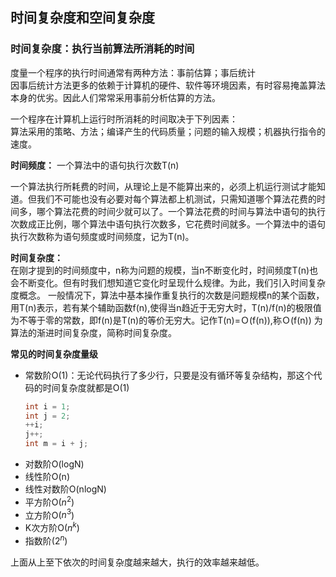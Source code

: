## 时间复杂度和空间复杂度

### 时间复杂度：执行当前算法所消耗的时间  

度量一个程序的执行时间通常有两种方法：事前估算；事后统计  
因事后统计方法更多的依赖于计算机的硬件、软件等环境因素，有时容易掩盖算法本身的优劣。因此人们常常采用事前分析估算的方法。

一个程序在计算机上运行时所消耗的时间取决于下列因素：  
算法采用的策略、方法；编译产生的代码质量；问题的输入规模；机器执行指令的速度。    

**时间频度：** 一个算法中的语句执行次数T(n)    

一个算法执行所耗费的时间，从理论上是不能算出来的，必须上机运行测试才能知道。但我们不可能也没有必要对每个算法都上机测试，只需知道哪个算法花费的时间多，哪个算法花费的时间少就可以了。一个算法花费的时间与算法中语句的执行次数成正比例，哪个算法中语句执行次数多，它花费时间就多。一个算法中的语句执行次数称为语句频度或时间频度，记为T(n)。

**时间复杂度：**  
在刚才提到的时间频度中，n称为问题的规模，当n不断变化时，时间频度T(n)也会不断变化。但有时我们想知道它变化时呈现什么规律。为此，我们引入时间复杂度概念。 一般情况下，算法中基本操作重复执行的次数是问题规模n的某个函数，用T(n)表示，若有某个辅助函数f(n),使得当n趋近于无穷大时，T(n)/f(n)的极限值为不等于零的常数，即f(n)是T(n)的等价无穷大。记作T(n)=Ｏ(f(n)),称Ｏ(f(n)) 为算法的渐进时间复杂度，简称时间复杂度。

**常见的时间复杂度量级**  
- 常数阶O(1)：无论代码执行了多少行，只要是没有循环等复杂结构，那这个代码的时间复杂度就都是O(1)
  ```c++
  int i = 1;
  int j = 2;
  ++i;
  j++;
  int m = i + j;
  ```
- 对数阶O(logN)  
- 线性阶O(n)  
- 线性对数阶O(nlogN)  
- 平方阶O($n^2$)  
- 立方阶O($n^3$)  
- K次方阶O($n^k$)  
- 指数阶($2^n$)  

上面从上至下依次的时间复杂度越来越大，执行的效率越来越低。
